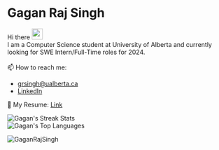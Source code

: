 # <h1>Gagan Raj Singh</h1>
Hi there <img src="https://raw.githubusercontent.com/MartinHeinz/MartinHeinz/master/wave.gif" width="25px"> <br>
I am a Computer Science student at University of Alberta and currently looking for SWE Intern/Full-Time roles for 2024.
<br>
<br>
📫 How to reach me: <br>
   - grsingh@ualberta.ca <br>
   - <a target="_blank" href = "https://linkedin.com/in/gagan-raj-singh">LinkedIn</a> <br>
 
📄 My Resume:  <a target="_blank" href = "https://drive.google.com/file/d/1DtaMteG1PX3Z_fae0QHjYKI4oW3SDQ6y/view?usp=sharing">Link</a> <br>

<img src="https://streak-stats.demolab.com?user=GaganRajSingh&date_format=j%20M%5B%20Y%5D" alt="Gagan's Streak Stats"/> <br>
<img src="https://github-readme-stats.vercel.app/api/top-langs/?username=GaganRajSingh&layout=compact&theme=buefy&hide_border=true" alt="Gagan's Top Languages"/><br>



<img src="https://komarev.com/ghpvc/?username=GaganRajSingh" alt="GaganRajSingh" />


<!--
**GaganRajSingh/GaganRajSingh** is a ✨ _special_ ✨ repository because its `README.md` (this file) appears on your GitHub profile.

Here are some ideas to get you started:

- 🔭 I’m currently working on ...
- 🌱 I’m currently learning ...
- 👯 I’m looking to collaborate on ...
- 🤔 I’m looking for help with ...
- 💬 Ask me about ...
- 📫 How to reach me: ...
- 😄 Pronouns: ...
- ⚡ Fun fact: ...
-->
